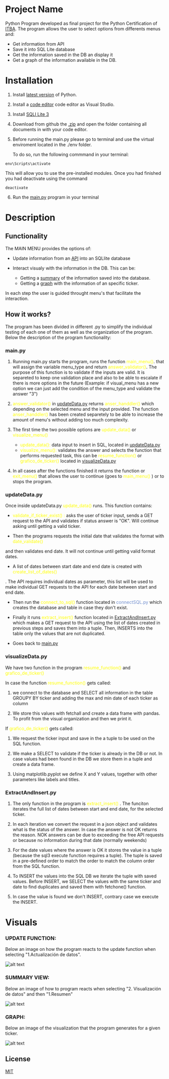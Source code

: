 
# Project Name 

Python Program developed as final project for the Python Certification of [ITBA](https://innovacion.itba.edu.ar/institucional/).
The program allows the user to select options from differents menus and:
- Get information from API
- Save it into SQL Lite database
- Get the information saved in the DB an display it
- Get a graph of the information available in the DB.

# Installation 

1. Install [latest version](https://www.python.org/downloads/) of Python.

2. Install a [code editor](https://code.visualstudio.com/Download) code editor as Visual Studio.

3. Install [SQLI Lite 3](https://www.sqlite.org/download.html)  

4. Download from github the [.zip](https://github.com/fmiriani/python-itba-course/archive/refs/heads/master.zip) and open the folder containing all documents in with your code editor.

5. Before running the main.py please go to terminal and use the virtual enviroment located in  the ./env folder.

    To do so, run the following commmand in your terminal:

```batch
env\Scripts\activate
```
This will allow you to use the pre-installed modules.
Once you had finished you had deactivate using the command

```batch
deactivate
```

6. Run the [main.py](#mainpy) program in your terminal

# Description 

## **Functionality**



The MAIN MENU provides the options of:
- Update information from an [API](https://polygon.io/docs/stocks/getting-started) into an SQLlite database

- Interact visualy with the information in the DB. This can be:
    - Getting a [summary](#summary-view) of the information saved into the database.
    - Getting a [graph](#graph) with the information of an specific ticker. 

In each step the user is guided throught menu's that facilitate the interaction.

## **How it works?**

The program has been divided in different .py to simplify the individual testing of each one of them as well as the organization of the program. Below the description of the program functionality:


### **main.py** 





1. Running main.py starts the program, runs the function  <span style="color:yellow">main_menu()</span>. that will assign the variable menu_type and return <span style="color:yellow">answer_validator()</span>. 
The purpose of this function is to validate if the inputs are valid. It is separeted to keep one validation place and also to be able to escalate if there is more options in the future (Example: if visual_menu has a new option we can just add the condition of the menu_type and validate the answer "3")

2. <span style="color:yellow">answer_validator()</span> in  [updateData.py](#updatedatapy) returns <span style="color:yellow">anser_handdler()</span> which depending on the selected menu and the input provided. The function <span style="color:yellow">anser_handdler()</span> has been created separetely to be able to increase the amount of menu's without adding too much complexity.

3. The first time the two possible options are  <span style="color:yellow">update_data()</span> or <span style="color:yellow">visualize_menu()</span>
    
    - <span style="color:yellow">update_data():</span> data input to insert in SQL, located in [updateData.py](#updatedatapy) 
    - <span style="color:yellow">visualize_menu():</span> validates the answer and selects the function that performs requested task, this can be <span style="color:yellow">resume_function()</span> or <span style="color:yellow">	grafico_de_ticker()</span>  located in  [visualizeData.py](#visualizedatapy)


4.  In all cases after the functions finished it returns the function  </span> or <span style="color:yellow">exit_menu()</span> that allows the user to continue (goes to <span style="color:yellow">main_menu()</span> ) or to stops the program.

    
    




### **updateData.py** 

Once inside updateData.py <span style="color:yellow">update_data()</span> runs.
This function contains:

- <span style="color:yellow">validate_if_ticker_exist()
:</span> asks the user of ticker input, sends a GET request to the API and validates if status answer is "OK". Will continue asking until getting a valid ticker.

- Then the programs requests the initial date that validates the format with 
<span style="color:yellow">date_validate()
</span> 
    and then validates end date. It will not continue until getting valid format dates.
    
- A list of dates between start date and end date is created with 
<span style="color:yellow">create_list_of_dates()
</span> 
 . The API requires individual dates as parameter, this list will be used to make individual GET requests to the API for each date between start and end date.

- Then run the
<span style="color:yellow">connect_to_sql()
</span> function located in <span style="color:#728FCE">connectSQL.py
</span>  which creates the database and table in case they don't exist. 

- Finally it runs 
<span style="color:yellow">extract_insert()
</span> function located in  [ExtractAndInsert.py](#extractandinsertpy) which makes a GET request to the API using the list of dates created in previous steps and saves them into a tuple. Then, INSERTS into the table only the values that are not duplicated.

- Goes back to [main.py](#mainpy)





### **visualizeData.py** 

We have two function in the program <span style="color:yellow">resume_function()
</span> and <span style="color:yellow">grafico_de_ticker()
</span>

In case the function <span style="color:yellow">resume_function()
</span> gets called:

1.  we connect to the database and SELECT all information in the table GROUPY BY ticker and adding the max and min date of each ticker as column

2. We store this values with fetchall and create a data frame with pandas. To profit from the visual organization and then we print it.

If <span style="color:yellow">grafico_de_ticker()
</span> gets called:

1. We request the ticker input and save in the a tuple to be used on the SQL function.

2. We make a SELECT to validate if the ticker is already in the DB or not. In case values had been found in the DB we store them in a tuple and create a data frame.

3. Using matplotlib.pyplot we define X and Y values, together with other parameters like labels and titles.



### **ExtractAndInsert.py** 

1. The only function in the program is <span style="color:yellow">extract_insert()
</span>. The funciton iterates the full list of dates between start and end date, for the selected ticker.

2. In each iteration we convert the request in a json object and validates what is the status of the answer. In case the answer is not OK returns the reason. NOK answers can be due to exceeding the free API requests or because no information during that date (normally weekends)

3. For the date values where the answer is OK it stores the value in a tuple (because the sql3 execute function requires a tuple). The tuple is saved in a pre-defined order to match the order to match the column order from the SQL function.


4. To INSERT the values into the SQL DB we iterate the tuple with saved values. Before INSERT, we SELECT the values with the same ticker and date to find duplicates and saved them with fetchone() function.

5. In case the value is found we don't INSERT, contrary case we execute the INSERT.


# Visuals 

### **UPDATE FUNCTION:**

Below an image on how the program reacts to the update function when selecting "1.Actualización de datos".

![alt text](/Images/Main_menu_update.JPG)

### **SUMMARY VIEW:**
Below an image of how to program reacts when selecting "2. Visualización de datos" and then "1.Resumen"

![alt text](/Images/main_menu_summary.JPG)

### **GRAPH:**
Below an image of the visualization that the program generates for a given ticker.

![alt text](/Images/tickergraph.JPG)

<!--

| Reference       | Function |
| ----------- | ----------- |
|  m_m()      | main_menu()  |
| a_v()       | answer_validator()        |
| a_h()       | anser_handdler()        |
| u_d()       | update_data()        |
| v_m()       | visualize_menu()       |
| r_f()       | resume_function()       |
| g_t()       | grafico_de_ticker()       |
| e_m()       | exit_menu()     |

<!-- For more about markdown tables 
https://www.markdownguide.org/extended-syntax/ -->



## License 
[MIT](https://choosealicense.com/licenses/mit/)